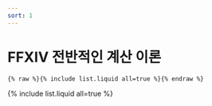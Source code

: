 ```yaml
---
sort: 1
---
```


# FFXIV 전반적인 계산 이론 

```
{% raw %}{% include list.liquid all=true %}{% endraw %}
```

{% include list.liquid all=true %}
